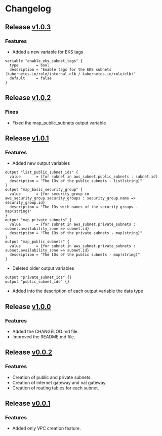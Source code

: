 # Changelog

## Release [v1.0.3](https://github.com/Spointher/terraform-aws-basic-vpc/releases/tag/v1.0.3)

### Features

- Added a new variable for EKS tags

```hcl
variable "enable_eks_subnet_tags" {
  type        = bool
  description = "Enable tags for the EKS subnets (kubernetes.io/role/internal-elb / kubernetes.io/role/elb)"
  default     = false
}
```

## Release [v1.0.2](https://github.com/Spointher/terraform-aws-basic-vpc/releases/tag/v1.0.2)

### Fixes

- Fixed the map_public_subnets output variable

## Release [v1.0.1](https://github.com/Spointher/terraform-aws-basic-vpc/releases/tag/v1.0.1)

### Features

- Added new output variables

```hcl
output "list_public_subnet_ids" {
  value       = [for subnet in aws_subnet.public_subnets : subnet.id]
  description = "The IDs of the public subnets - list(string)"
}
output "map_basic_security_group" {
  value       = {for security_group in aws_security_group.security_groups : security_group.name => security_group.id}
  description = "The IDs with names of the security groups - map(string)"
}
output "map_private_subnets" {
  value       = {for subnet in aws_subnet.private_subnets : subnet.availability_zone => subnet.id}
  description = "The IDs of the private subnets - map(string)"
}
output "map_public_subnets" {
  value       = {for subnet in aws_subnet.private_subnets : subnet.availability_zone => subnet.id}
  description = "The IDs of the public subnets - map(string)"
}
```

- Deleted older output variables

```hcl
output "private_subnet_ids" {}
output "public_subnet_ids" {}
```

- Added into the description of each output variable the data type

## Release [v1.0.0](https://github.com/Spointher/terraform-aws-basic-vpc/releases/tag/v1.0.0)

### Features

- Added the CHANGELOG.md file.
- Improved the README.md file.

## Release [v0.0.2](https://github.com/Spointher/terraform-aws-basic-vpc/releases/tag/v0.0.2)

### Features

- Creation of public and private subnets.
- Creation of internet gateway and nat gateway.
- Creation of routing tables for each subnet.

## Release [v0.0.1](https://github.com/Spointher/terraform-aws-basic-vpc/releases/tag/v0.0.1)

### Features

- Added only VPC creation feature.
